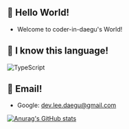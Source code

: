 ## 👋 Hello World!
* Welcome to coder-in-daegu's World!
## 🌱 I know this language!
![TypeScript](https://img.shields.io/badge/TypeScript-3178C6.svg?&style=for-the-badge&logo=Java&logoColor=white)


## 📝 Email!
* Google: <dev.lee.daegu@gmail.com>

[![Anurag's GitHub stats](https://github-readme-stats.vercel.app/api?username=coder-in-daegu)](https://github.com/anuraghazra/github-readme-stats)
